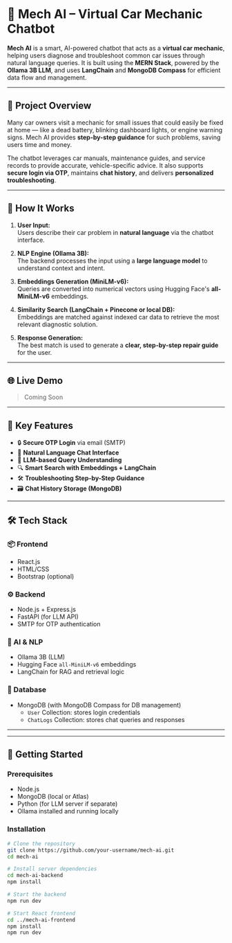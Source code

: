 # 🔧 Mech AI – Virtual Car Mechanic Chatbot

**Mech AI** is a smart, AI-powered chatbot that acts as a **virtual car mechanic**, helping users diagnose and troubleshoot common car issues through natural language queries. It is built using the **MERN Stack**, powered by the **Ollama 3B LLM**, and uses **LangChain** and **MongoDB Compass** for efficient data flow and management.

---

## 🚗 Project Overview

Many car owners visit a mechanic for small issues that could easily be fixed at home — like a dead battery, blinking dashboard lights, or engine warning signs. Mech AI provides **step-by-step guidance** for such problems, saving users time and money.

The chatbot leverages car manuals, maintenance guides, and service records to provide accurate, vehicle-specific advice. It also supports **secure login via OTP**, maintains **chat history**, and delivers **personalized troubleshooting**.

---

## 🧠 How It Works

1. **User Input:**  
   Users describe their car problem in **natural language** via the chatbot interface.

2. **NLP Engine (Ollama 3B):**  
   The backend processes the input using a **large language model** to understand context and intent.

3. **Embeddings Generation (MiniLM-v6):**  
   Queries are converted into numerical vectors using Hugging Face's **all-MiniLM-v6** embeddings.

4. **Similarity Search (LangChain + Pinecone or local DB):**  
   Embeddings are matched against indexed car data to retrieve the most relevant diagnostic solution.

5. **Response Generation:**  
   The best match is used to generate a **clear, step-by-step repair guide** for the user.

---

## 🌐 Live Demo

> Coming Soon 

---

## 📱 Key Features

- 🔒 **Secure OTP Login** via email (SMTP)
- 💬 **Natural Language Chat Interface**
- 🧠 **LLM-based Query Understanding**
- 🔍 **Smart Search with Embeddings + LangChain**
- 🛠️ **Troubleshooting Step-by-Step Guidance**
- 🗃️ **Chat History Storage (MongoDB)**

---

## 🛠️ Tech Stack

### 📦 Frontend
- React.js
- HTML/CSS
- Bootstrap (optional)

### ⚙️ Backend
- Node.js + Express.js
- FastAPI (for LLM API)
- SMTP for OTP authentication

### 🧠 AI & NLP
- Ollama 3B (LLM)
- Hugging Face `all-MiniLM-v6` embeddings
- LangChain for RAG and retrieval logic

### 💾 Database
- MongoDB (with MongoDB Compass for DB management)
  - `User` Collection: stores login credentials
  - `ChatLogs` Collection: stores chat queries and responses

---

---

## 🚀 Getting Started

### Prerequisites

- Node.js
- MongoDB (local or Atlas)
- Python (for LLM server if separate)
- Ollama installed and running locally

### Installation

```bash
# Clone the repository
git clone https://github.com/your-username/mech-ai.git
cd mech-ai

# Install server dependencies
cd mech-ai-backend
npm install

# Start the backend
npm run dev

# Start React frontend
cd ../mech-ai-frontend
npm install
npm run dev


